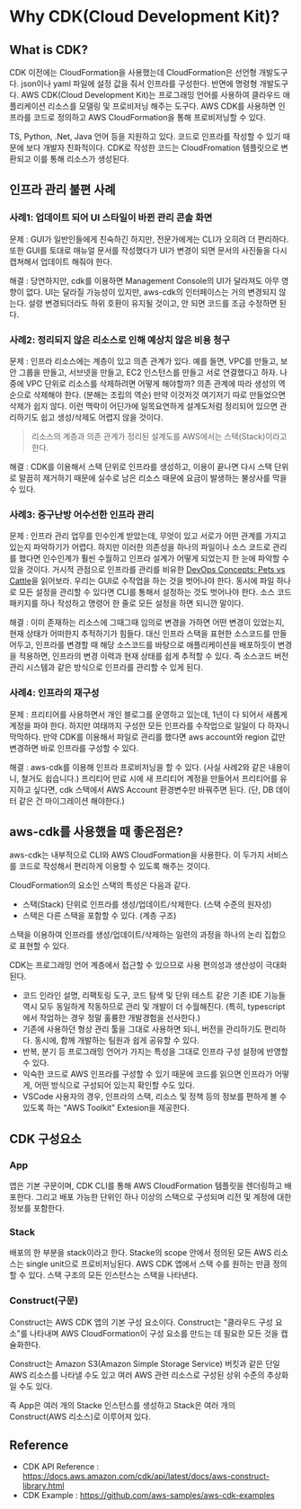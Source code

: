 # Why CDK(Cloud Development Kit)?



## What is CDK?

CDK 이전에는 CloudFormation을 사용했는데 CloudFormation은 선언형 개발도구다. json이나 yaml 파일에 설정 값을 줘서 인프라를 구성한다. 반면에 명령형 개발도구다. AWS CDK(Cloud Development Kit)는 프로그래밍 언어를 사용하여 클라우드 애플리케이션 리소스를 모델링 및 프로비저닝 해주는 도구다. AWS CDK를 사용하면 인프라를 코드로 정의하고 AWS CloudFormation을 통해 프로비저닝할 수 있다.

TS, Python, .Net, Java 언어 등을 지원하고 있다. 코드로 인프라를 작성할 수 있기 때문에 보다 개발자 친화적이다. CDK로 작성한 코드는 CloudFromation 템플릿으로 변환되고 이를 통해 리소스가 생성된다.



## 인프라 관리 불편 사례

### 사례1: 업데이트 되어 UI 스타일이 바뀐 관리 콘솔 화면

문제 : GUI가 일반인들에게 친숙하긴 하지만, 전문가에게는 CLI가 오히려 더 편리하다. 또한 GUI를 토대로 매뉴얼 문서를 작성했다가 UI가 변경이 되면 문서의 사진들을 다시 캡쳐해서 업데이트 해줘야 한다.

해결 : 당연하지만, cdk를 이용하면 Management Console의 UI가 달라져도 아무 영향이 없다. UI는 달라질 가능성이 있지만, aws-cdk의 인터페이스는 거의 변경되지 않는다. 설령 변경되더라도 하위 호환이 유지될 것이고, 안 되면 코드를 조금 수정하면 된다.



### 사례2: 정리되지 않은 리소스로 인해 예상치 않은 비용 청구

문제 : 인프라 리소스에는 계층이 있고 의존 관계가 있다. 예를 들면, VPC를 만들고, 보안 그룹을 만들고, 서브넷을 만들고, EC2 인스턴스를 만들고 서로 연결했다고 하자. 나중에 VPC 단위로 리소스를 삭제하려면 어떻게 해야할까? 의존 관계에 따라 생성의 역순으로 삭제해야 한다. (분해는 조립의 역순) 만약 이것저것 여기저기 따로 만들었으면 삭제가 쉽지 않다. 이런 맥락이 어딘가에 일목요연하게 설계도처럼 정리되어 있으면 관리하기도 쉽고 생성/삭제도 어렵지 않을 것이다.

> 리소스의 계층과 의존 관계가 정리된 설계도를 AWS에서는 스택(Stack)이라고 한다.

해결 : CDK를 이용해서 스택 단위로 인프라를 생성하고, 이용이 끝나면 다시 스택 단위로 말끔히 제거하기 때문에 실수로 남은 리소스 때문에 요금이 발생하는 불상사를 막을 수 있다.



### 사례3: 중구난방 어수선한 인프라 관리

문제 : 인프라 관리 업무를 인수인계 받았는데, 무엇이 있고 서로가 어떤 관계를 가지고 있는지 파악하기가 어렵다. 하지만 이러한 의존성을 하나의 파일이나 소스 코드로 관리를 했다면 인수인계가 훨씬 수월하고 인프라 설계가 어떻게 되었는지 한 눈에 파악할 수 있을 것이다. 거시적 관점으로 인프라를 관리를 비유한 [DevOps Concepts: Pets vs Cattle](https://medium.com/@Joachim8675309/devops-concepts-pets-vs-cattle-2380b5aab313)을 읽어보라. 우리는 GUI로 수작업을 하는 것을 벗어나야 한다. 동시에 파일 하나로 모든 설정을 관리할 수 있다면 CLI를 통해서 설정하는 것도 벗어나야 한다. 소스 코드 패키지를 하나 작성하고 명령어 한 줄로 모든 설정을 하면 되니깐 말이다.

해결 : 이미 존재하는 리소스에 그때그때 임의로 변경을 가하면 어떤 변경이 있었는지, 현재 상태가 어떠한지 추적하기가 힘들다. 대신 인프라 스택을 표현한 소스코드를 만들어두고, 인프라를 변경할 때 해당 소스코드를 바탕으로 애플리케이션을 배포하듯이 변경을 적용하면, 인프라의 변경 이력과 현재 상태를 쉽게 추적할 수 있다. 즉 소스코드 버전 관리 시스템과 같은 방식으로 인프라를 관리할 수 있게 된다.



### 사례4: 인프라의 재구성

문제 : 프리티어를 사용하면서 개인 블로그를 운영하고 있는데, 1년이 다 되어서 새롭게 계정을 파야 한다. 하지만 여태까지 구성한 모든 인프라를 수작업으로 일일이 다 하자니 막막하다. 만약 CDK를 이용해서 파일로 관리를 했다면 aws account와 region 값만 변경하면 바로 인프라를 구성할 수 있다.

해결 : aws-cdk를 이용해 인프라 프로비저닝을 할 수 있다. (사실 사례2와 같은 내용이니, 철거도 쉽습니다.) 프리티어 만료 시에 새 프리티어 계정을 만들어서 프리티어를 유지하고 싶다면, cdk 스택에서 AWS Account 환경변수만 바꿔주면 된다. (단, DB 데이터 같은 건 마이그레이션 해야한다.)



## aws-cdk를 사용했을 때 좋은점은?

aws-cdk는 내부적으로 CLI와 AWS CloudFormation을 사용한다. 이 두가지 서비스를 코드로 작성해서 편리하게 이용할 수 있도록 해주는 것이다.

CloudFormation의 요소인 스택의 특성은 다음과 같다.

- 스택(Stack) 단위로 인프라를 생성/업데이트/삭제한다. (스택 수준의 원자성)
- 스택은 다른 스택을 포함할 수 있다. (계층 구조)

스택을 이용하여 인프라를 생성/업데이트/삭제하는 일련의 과정을 하나의 논리 집합으로 표현할 수 있다.



CDK는 프로그래밍 언어 계층에서 접근할 수 있으므로 사용 편의성과 생산성이 극대화된다.

- 코드 인라인 설명, 리팩토링 도구, 코드 탐색 및 단위 테스트 같은 기존 IDE 기능들 역시 모두 동일하게 작동하므로 관리 및 개발이 더 수월해진다. (특히, typescript 에서 작업하는 경우 정말 훌륭한 개발경험을 선사한다.)
- 기존에 사용하던 형상 관리 툴을 그대로 사용하면 되니, 버전을 관리하기도 편리하다. 동시에, 함께 개발하는 팀원과 쉽게 공유할 수 있다.
- 반복, 분기 등 프로그래밍 언어가 가지는 특성을 그대로 인프라 구성 설정에 반영할 수 있다.
- 익숙한 코드로 AWS 인프라를 구성할 수 있기 때문에 코드를 읽으면 인프라가 어떻게, 어떤 방식으로 구성되어 있는지 확인할 수도 있다.
- VSCode 사용자의 경우, 인프라의 스택, 리소스 및 정책 등의 정보를 편하게 볼 수 있도록 하는 “AWS Toolkit” Extesion을 제공한다.



## CDK 구성요소

### App

앱은 기본 구문이며, CDK CLI를 통해 AWS CloudFormation 템플릿을 렌더링하고 배포한다. 그리고 배포 가능한 단위인 하나 이상의 스택으로 구성되며 리전 및 계정에 대한 정보를 포함한다.

### Stack

배포의 한 부분을 stack이라고 한다. Stacke의 scope 안에서 정의된 모든 AWS 리소스는 single unit으로 프로비저닝된다. AWS CDK 앱에서 스택 수를 원하는 만큼 정의할 수 있다. 스택 구조의 모든 인스턴스는 스택을 나타낸다.

### Construct(구문)

Construct는 AWS CDK 앱의 기본 구성 요소이다. Construct는 "클라우드 구성 요소"를 나타내며 AWS CloudFormation이 구성 요소를 만드는 데 필요한 모든 것을 캡슐화한다.

Construct는 Amazon S3(Amazon Simple Storage Service) 버킷과 같은 단일 AWS 리소스를 나타낼 수도 있고 여러 AWS 관련 리소스로 구성된 상위 수준의 추상화일 수도 있다.

즉 App은 여러 개의 Stacke 인스턴스를 생성하고 Stack은 여러 개의 Construct(AWS 리소스)로 이루어져 있다.



## Reference

* CDK API Reference : https://docs.aws.amazon.com/cdk/api/latest/docs/aws-construct-library.html
* CDK Example : https://github.com/aws-samples/aws-cdk-examples
